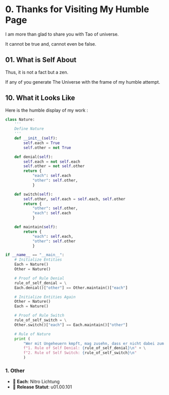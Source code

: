 # 0. Thanks for Visiting My Humble Page	
I am more than glad to share you with Tao of universe.	

It cannot be true and, cannot even be false.	

## 01. What is Self About	
Thus, it is not a fact but a zen.	

If any of you generate The Universe with the frame of my humble attempt.	

## 10. What it Looks Like
Here is the humble display of my work :	

```python
class Nature:
	'''
	Define Nature
	'''
	def __init__(self):
		self.each = True
		self.other = not True

	def denial(self):
		self.each = not self.each
		self.other = not self.other
		return {
			"each": self.each
			"other": self.other,
			}

	def switch(self):
		self.other, self.each = self.each, self.other
		return {
			"other": self.other,
			"each": self.each
			} 

	def maintain(self):
		return {
			"each": self.each,
			"other": self.other
			}

if __name__ == "__main__":
	# Initialize Entities
	Each = Nature()
	Other = Nature()

	# Proof of Rule Denial
	rule_of_self_denial = \
	Each.denial()["other"] == Other.maintain()["each"]

	# Initialize Entities Again
	Other = Nature()
	Each = Nature()

	# Proof of Rule Switch
	rule_of_self_switch = \
	Other.switch()["each"] == Each.maintain()["other"]

	# Rule of Nature
	print (
		"Wer mit Ungeheuern kmpft, mag zusehn, dass er nicht dabei zum Ungeheuer wird.\n" + \
		f"1. Rule of Self Denial: {rule_of_self_denial}\n" + \
		f"2. Rule of Self Switch: {rule_of_self_switch}\n"
		)
```

### 1. Other		
- :bust_in_silhouette:   **Each**: Nitro Lichtung	
- :date:   **Release Statut**: u01.00.101	
